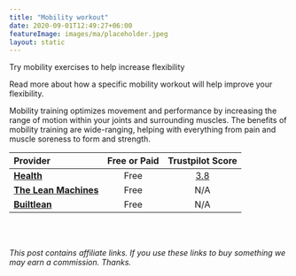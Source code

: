 ```yaml
---
title: "Mobility workout"
date: 2020-09-01T12:49:27+06:00
featureImage: images/ma/placeholder.jpeg
layout: static
---
```


Try mobility exercises to help increase flexibility

Read more about how a specific mobility workout will help improve your flexibility.

Mobility training optimizes movement and performance by increasing the range of motion within your joints and surrounding muscles. The benefits of mobility training are wide-ranging, helping with everything from pain and muscle soreness to form and strength.

| Provider      | Free or Paid  |  Trustpilot Score  |
| :-----------          | :--------------:      |  :--------------:         |
| [**Health**](https://www.health.com/fitness/mobility-workout) | Free | [3.8](https://uk.trustpilot.com/review/health.com) | 
| [**The Lean Machines**](https://www.youtube.com/watch?v=nFo5dOhlYUw) | Free | N/A
| [**Builtlean**](https://www.builtlean.com/mobility-routine/) | Free | N/A
  

<br/><br/>

*This post contains affiliate links. If you use these links to buy something we may
earn a commission. Thanks.*






